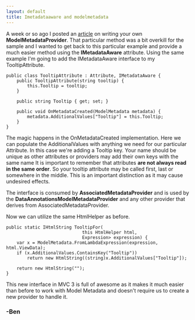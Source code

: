```yaml
---
layout: default
title: Imetadataaware and modelmetadata
---
```


<p>A week or so ago I posted an <a href='http://buildstarted.com/2010/09/14/creating-your-own-modelmetadataprovider-to-handle-custom-attributes/'>article</a> on writing your own <strong>ModelMetadataProvider</strong>. That particular method was a bit overkill for the sample and I wanted to get back to this particular example and provide a much easier method using the <strong>IMetadataAware</strong> attribute. Using the same example I'm going to add the IMetadataAware interface to my TooltipAttribute.</p>

<pre><code>public class TooltipAttribute : Attribute, IMetadataAware {
    public TooltipAttribute(string tooltip) {
        this.Tooltip = tooltip;
    }

    public string Tooltip { get; set; }

    public void OnMetadataCreated(ModelMetadata metadata) {
        metadata.AdditionalValues["Tooltip"] = this.Tooltip;
    }
}
</code></pre>

<p>The magic happens in the OnMetadataCreated implementation. Here we can populate the AdditionalValues with anything we need for our particular Attribute. In this case we're adding a Tooltip key. Your name should be unique as other attributes or providers may add their own keys with the same name It is important to remember that attributes <strong>are not always read in the same order</strong>. So your tooltip attribute may be called first, last or somewhere in the middle. This is an important distinction as it may cause undesired effects.</p>

<p>The interface is consumed by <strong>AssociatedMetadataProvider</strong> and is used by the <strong>DataAnnotationsModelMetadataProvider</strong> and any other provider that derives from AssociatedMetadataProvider.</p>

<p>Now we can utilize the same HtmlHelper as before.</p>

<pre><code>public static IHtmlString TooltipFor<TModel, TValue>(
                             this HtmlHelper<TModel> html,
                             Expression<Func<TModel, TValue>> expression) {
    var x = ModelMetadata.FromLambdaExpression<TModel, TValue>(expression, html.ViewData);
    if (x.AdditionalValues.ContainsKey("Tooltip"))
        return new HtmlString((string)x.AdditionalValues["Tooltip"]);

    return new HtmlString("");
}
</code></pre>

<p>This new interface in MVC 3 is full of awesome as it makes it much easier than before to work with Model Metadata and doesn't require us to create a new provider to handle it.</p>

<h3>-Ben</h3>